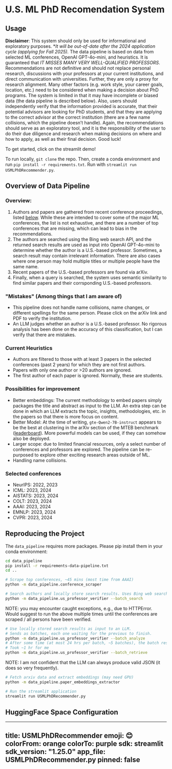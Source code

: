 # U.S. ML PhD Recomendation System

## Usage

**Disclaimer**: This system should only be used for informational and exploratory purposes. **It will be out-of-date after the 2024 application cycle (applying for Fall 2025).* The data pipeline is based on data from selected ML conferences, OpenAI GPT-4o-mini, and heuristics. It is guaranteed that *IT MISSES MANY VERY WELL-QUALIFIED PROFESSORS*. Recommendations are not definitive and should not replace personal research, discussions with your professors at your current institutions, and direct communication with universities. Further, they are only a proxy for research alignment. Many other factors (e.g. work style, your career goals, location, etc.) need to be considered when making a decision about PhD programs. The system is limited in that it may have incomplete or biased data (the data pipeline is described below). Also, users should independently verify that the information provided is accurate, that their potential advisors are looking for PhD students, and that they are applying to the correct advisor at the correct institution (there are a few name collisions, which the pipeline doesn’t handle). Again, the recommendations should serve as an exploratory tool, and it is the responsibility of the user to do their due diligence and research when making decisions on where and how to apply, as well as their final decision. Good luck!

To get started, click on the streamlit demo!

To run locally, `git clone` the repo. Then, create a conda environment and run `pip install -r requirements.txt`. Run with `streamlit run USMLPhDRecommender.py`.

## Overview of Data Pipeline

### Overview:
1) Authors and papers are gathered from recent conference proceedings, listed [below](#selected-conferences). While these are intended to cover some of the major ML conferences, the list is not exhaustive, and there are a number of top conferences that are missing, which can lead to bias in the recommendations.
2) The authors are searched using the Bing web search API, and the returned search results are used as input into OpenAI GPT-4o-mini to determine whether the author is a U.S.-based professor. Sometimes, a search result may contain irrelevant information. There are also cases where one person may hold multiple titles or multiple people have the same name.
3) Recent papers of the U.S.-based professors are found via arXiv.
4) Finally, when a query is searched, the system uses semantic similarity to find similar papers and their corrsponding U.S.-based professors.

### "Mistakes" (Among things that I am aware of)
- This pipeline does not handle name collisions, name changes, or different spellings for the same person. Please click on the arXiv link and PDF to verify the institution.
- An LLM judges whether an author is a U.S.-based professor. No rigorous analysis has been done on the accuracy of this classification, but I can verify that there are mistakes.

### Current Heuristics
- Authors are filtered to those with at least 3 papers in the selected conferences (past 2 years) for which they are not first authors.
- Papers with only one author or >20 authors are ignored.
- The first author of each paper is ignored. Normally, these are students.

### Possibilities for improvement
- Better embeddings: The current methodology to embed papers simply packages the title and abstract as input to the LLM. An extra step can be done in which an LLM extracts the topic, insights, methodologies, etc. in the papers so that there is more focus on content.
- Better Model: At the time of writing, `gte-Qwen2-7B-instruct` appears to be the best at clustering in the arXiv section of the MTEB benchmark ([leaderboard](https://huggingface.co/spaces/mteb/leaderboard)). More powerful models can be used, if they can somehow also be deployed.
- Larger scope: due to limited financial resources, only a select number of conferences and professors are explored. The pipeline can be re-purposed to explore other exciting research areas outside of ML.
- Handling name collisions.

### Selected conferences
- NeurIPS: 2022, 2023 
- ICML: 2023, 2024
- AISTATS: 2023, 2024
- COLT: 2023, 2024
- AAAI: 2023, 2024
- EMNLP: 2023, 2024
- CVPR: 2023, 2024


## Reproducing the Project

The `data_pipeline` requires more packages. Please pip install them in your conda environment:

```bash
cd data_pipeline
pip install -r requirements-data-pipeline.txt
cd ..
```

```bash
# Scrape top conferences, ~45 mins (most time from AAAI)
python -m data_pipeline.conference_scraper
```

```bash
# Search authors and locally store search results. Uses Bing web search API.
python -m data_pipeline.us_professor_verifier --batch_search
```

NOTE: you may encounter caught exceptions, e.g., due to HTTPError. Would suggest to run the above multiple times until the conferences are scraped / all persons have been verified.

```bash
# Use locally stored search results as input to an LLM.
# Sends as batches, each one waiting for the previous to finish.
python -m data_pipeline.us_professor_verifier --batch_analyze
# After some time (at most 24 hrs per batch, ~5 batches), the batch results become available for retrieval.
# Took ~1 hr for me
python -m data_pipeline.us_professor_verifier --batch_retrieve
```

NOTE: I am not confident that the LLM can always produce valid JSON (it does so very frequently).

```bash
# Fetch arxiv data and extract embeddings (may need GPU)
python -m data_pipeline.paper_embeddings_extractor
```

```bash
# Run the streamlit application
streamlit run USMLPhDRecommender.py
```

## HuggingFace Space Configuration
---
title: USMLPhDRecommender
emoji: 😊
colorFrom: orange
colorTo: purple
sdk: streamlit
sdk_version: "1.25.0"
app_file: USMLPhDRecommender.py
pinned: false
---

